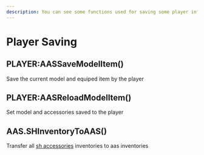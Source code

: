 ```yaml
---
description: You can see some functions used for saving some player informations
---
```


# Player Saving

## PLAYER:AASSaveModelItem\(\)

Save the current model and equiped item by the player

## PLAYER:AASReloadModelItem\(\)

Set model and accessories saved to the player

## AAS.SHInventoryToAAS()

Transfer all [sh accessories](https://www.gmodstore.com/market/view/sh-accessories-darkrp) inventories to aas inventories